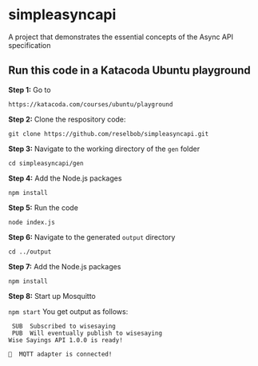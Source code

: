 # simpleasyncapi
A project that demonstrates the essential concepts of the Async API specification

## Run this code in a Katacoda Ubuntu playground

**Step 1:** Go to

`https://katacoda.com/courses/ubuntu/playground`

**Step 2:** Clone the respository code:

`git clone https://github.com/reselbob/simpleasyncapi.git`

**Step 3:** Navigate to the working directory of the `gen` folder

`cd simpleasyncapi/gen`

**Step 4:** Add the Node.js packages

`npm install`

**Step 5:**  Run the code

`node index.js`

**Step 6:** Navigate to the generated `output` directory

`cd ../output`

**Step 7:** Add the Node.js packages

`npm install`

**Step 8:** Start up Mosquitto

`npm start`
You get output as follows:

```
 SUB  Subscribed to wisesaying
 PUB  Will eventually publish to wisesaying
Wise Sayings API 1.0.0 is ready! 

🔗  MQTT adapter is connected!

```




